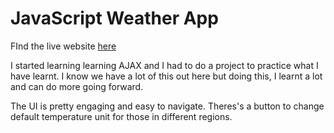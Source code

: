 # JavaScript Weather App

FInd the live website [here](https://rlweatherapp.netlify.app)

I started learning learning AJAX and I had to do a project to practice what I have learnt. I know we have a lot of this out here but doing this, I learnt a lot and can do more going forward.

The UI is pretty engaging and easy to navigate. Theres's a button to change default temperature unit for those in different regions.
